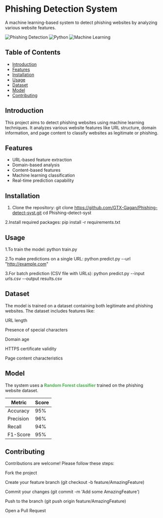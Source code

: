 # Phishing Detection System

A machine learning-based system to detect phishing websites by analyzing various website features.

![Phishing Detection](https://img.shields.io/badge/Project-Phishing%20Detection-blue)
![Python](https://img.shields.io/badge/Language-Python-green)
![Machine Learning](https://img.shields.io/badge/ML-Random%20Forest-orange)

## Table of Contents
- [Introduction](#introduction)
- [Features](#features)
- [Installation](#installation)
- [Usage](#usage)
- [Dataset](#dataset)
- [Model](#model)
- [Contributing](#contributing)

## Introduction
This project aims to detect phishing websites using machine learning techniques. It analyzes various website features like URL structure, domain information, and page content to classify websites as legitimate or phishing.

## Features
- URL-based feature extraction
- Domain-based analysis
- Content-based features
- Machine learning classification
- Real-time prediction capability

## Installation

1. Clone the repository:
git clone https://github.com/GTX-Gagan/Phishing-detect-syst.git
cd Phishing-detect-syst

2.Install required packages:
pip install -r requirements.txt

## Usage
1.To train the model:
python train.py

2.To make predictions on a single URL:
python predict.py --url "http://example.com"

3.For batch prediction (CSV file with URLs):
python predict.py --input urls.csv --output results.csv

## Dataset
The model is trained on a dataset containing both legitimate and phishing websites. The dataset includes features like:

URL length

Presence of special characters

Domain age

HTTPS certificate validity

Page content characteristics

## Model
The system uses a <span style="color:#4CAF50;font-weight:bold">Random Forest classifier</span> trained on the phishing website dataset.

| Metric    | Score |
|-----------|-------|
| Accuracy  | 95%   | 
| Precision | 96%   |
| Recall    | 94%   | 
| F1-Score  | 95%   | 

## Contributing
Contributions are welcome! Please follow these steps:

Fork the project

Create your feature branch (git checkout -b feature/AmazingFeature)

Commit your changes (git commit -m 'Add some AmazingFeature')

Push to the branch (git push origin feature/AmazingFeature)

Open a Pull Request
